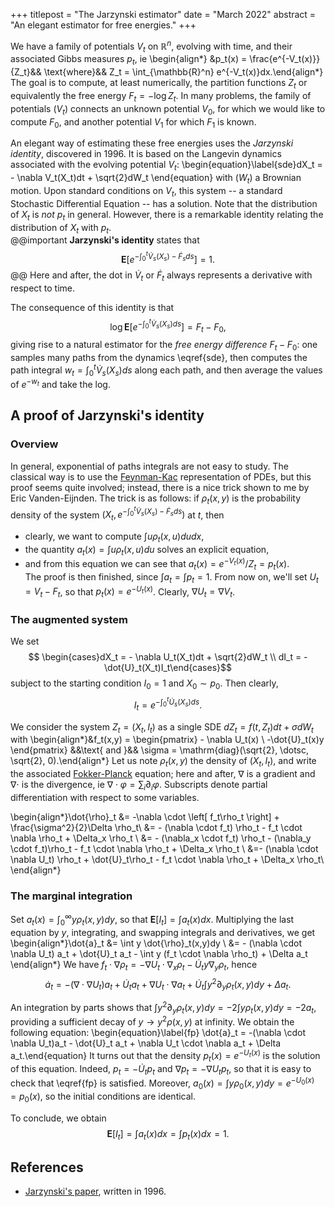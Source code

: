 +++
titlepost = "The Jarzynski estimator"
date = "March 2022"
abstract = "An elegant estimator for free energies."
+++

We have a family of potentials $V_t$ on $\mathbb{R}^n$, evolving with time, and their associated Gibbs measures $p_t$, ie 
\begin{align*} &p_t(x) = \frac{e^{-V_t(x)}}{Z_t}&& \text{where}&& Z_t = \int_{\mathbb{R}^n} e^{-V_t(x)}dx.\end{align*}
The goal is to compute, at least numerically, the partition functions $Z_t$ or equivalently the free energy $F_t = - \log Z_t$. In many problems, the family of potentials  $(V_t)$ connects an unknown potential $V_0$, for which we would like to compute $F_0$, and another potential $V_1$ for which $F_1$ is known.   

An elegant way of estimating these free energies uses the *Jarzynski identity*, discovered in 1996. It is based on the Langevin dynamics associated with the evolving potential $V_t$:
\begin{equation}\label{sde}dX_t = - \nabla V_t(X_t)dt + \sqrt{2}dW_t \end{equation}
with $(W_t)$ a Brownian motion. 
Upon standard conditions on $V_t$, this system -- a standard Stochastic Differential Equation -- has a solution. Note that the distribution of $X_t$ is *not* $p_t$ in general. However, there is a remarkable identity relating the distribution of $X_t$ with $p_t$.   
@@important
**Jarzynski's identity** states that 
$$\mathbf{E}[e^{-\int_0^t \dot{V}_s(X_s) - \dot{F}_sds}] = 1. $$
@@
Here and after, the dot in $\dot{V}_t$ or $\dot{F}_t$ always represents a derivative with respect to time. 

The consequence  of this identity is that 
$$ \log \mathbf{E}[e^{-\int_0^t \dot{V}_s(X_s)ds}] = F_t - F_0, $$
giving rise to a natural estimator for the *free energy difference* $F_t-F_0$: one samples many paths from the dynamics \eqref{sde}, then computes the path integral $w_t = \int_0^t \dot{V}_s(X_s)ds$ along each path, and then average the values of $e^{-w_t}$ and take the log. 




## A proof of Jarzynski's identity

### Overview

In general, exponential of paths integrals are not easy to study. The classical way is to use the [Feynman-Kac](https://en.wikipedia.org/wiki/Feynman%E2%80%93Kac_formula) representation of PDEs, but this proof seems quite involved; instead, there is a nice trick shown to me by Eric Vanden-Eijnden. The trick is as follows: if $\rho_t(x,y)$ is the probability density of the system $(X_t, e^{-\int_0^t \dot{V}_s(X_s) - \dot{F}_sds})$ at $t$, then 
- clearly, we want to compute $\int u \rho_t(x,u)dudx$, 
- the quantity $a_t(x) = \int u \rho_t(x,u)du$ solves an explicit equation, 
- and from this equation we can see that $a_t(x) = e^{-V_t(x)}/Z_t = p_t(x)$.  
The proof is then finished, since $\int a_t = \int p_t = 1$. From now on, we'll set $U_t = V_t - F_t$, so that $p_t(x) = e^{-U_t(x)}$. Clearly, $\nabla U_t = \nabla V_t$. 

### The augmented system

We set
$$ \begin{cases}dX_t = - \nabla U_t(X_t)dt + \sqrt{2}dW_t \\ dI_t = -\dot{U}_t(X_t)I_t\end{cases}$$
subject to the starting condition $I_0=1$ and $X_0 \sim p_0$. Then
clearly, $$ I_t = e^{-\int_0^t \dot{U}_s(X_s)ds}. $$

We consider the system $Z_t=  (X_t, I_t)$ as a single SDE $d Z_t = f(t,Z_t)dt + \sigma dW_t$ with 
\begin{align*}&f_t(x,y) = \begin{pmatrix} - \nabla U_t(x) \\ -\dot{U}_t(x)y \end{pmatrix} &&\text{ and }&& \sigma = \mathrm{diag}(\sqrt{2}, \dotsc, \sqrt{2}, 0).\end{align*}
Let us note $\rho_t(x,y)$ the density of $(X_t, I_t)$, and write the associated [Fokker-Planck](https://en.wikipedia.org/wiki/Fokker%E2%80%93Planck_equation) equation; here and after, $\nabla$ is a gradient and $\nabla \cdot$ is the divergence, ie $\nabla \cdot \varphi = \sum_i \partial_i \varphi$. Subscripts denote partial differentiation with respect to some variables. 

\begin{align*}\dot{\rho}_t &= -\nabla \cdot  \left[ f_t\rho_t \right] + \frac{\sigma^2}{2}\Delta \rho_t\\
&= - (\nabla \cdot f_t) \rho_t - f_t \cdot  \nabla \rho_t + \Delta_x \rho_t \\
&= - (\nabla_x \cdot f_t) \rho_t - (\nabla_y \cdot f_t)\rho_t - f_t \cdot  \nabla \rho_t + \Delta_x \rho_t \\
&=- (\nabla \cdot \nabla U_t) \rho_t + \dot{U}_t\rho_t - f_t \cdot \nabla \rho_t  + \Delta_x \rho_t\\
 \end{align*}

### The marginal integration

 Set $a_t(x) = \int_0^\infty y \rho_t(x,y)dy$, so that $\mathbf{E}[I_t] = \int a_t(x)dx$. Multiplying the last equation by $y$, integrating, and swapping integrals and derivatives, we get 
 \begin{align*}\dot{a}_t &= \int y \dot{\rho}_t(x,y)dy \\
 &= - (\nabla \cdot \nabla U_t) a_t + \dot{U}_t a_t - \int y (f_t \cdot \nabla \rho_t)  + \Delta a_t
 \end{align*}
 We have $f_t \cdot \nabla \rho_t = - \nabla U_t \cdot \nabla_x \rho_t - \dot{U}_t y \nabla_y \rho_t$, hence 
$$\dot{a}_t =  - (\nabla \cdot \nabla U_t) a_t + \dot{U}_t a_t + \nabla U_t \cdot \nabla a_t   + \dot{U}_t \int y^2 \partial_y \rho_t(x,y)dy+ \Delta a_t. $$

 An integration by parts shows that $\int y^2 \partial_y \rho_t(x,y)dy = -2 \int y \rho_t(x,y)dy = -2a_t$, providing a sufficient decay of $y \to y^2 \rho(x,y)$ at infinity. We obtain the following equation:
 \begin{equation}\label{fp} \dot{a}_t = -(\nabla \cdot \nabla U_t)a_t - \dot{U}_t a_t + \nabla U_t \cdot \nabla a_t + \Delta a_t.\end{equation}
 It turns out that the density $p_t(x) = e^{-U_t(x)}$ is the solution of this equation. Indeed, $p_t = - \dot{U}_t p_t$ and $\nabla p_t = -\nabla U_t p_t$, so that it is easy to check that \eqref{fp} is satisfied. Moreover, $a_0(x)= \int y \rho_0(x,y)dy = e^{-U_0(x)} = p_0(x)$, so the initial conditions are identical.  

 To conclude, we obtain
 $$\mathbf{E}[I_t] = \int a_t(x)dx = \int p_t(x)dx = 1.$$

 ## References

 - [Jarzynski's paper](https://arxiv.org/abs/cond-mat/9610209), written in 1996.
